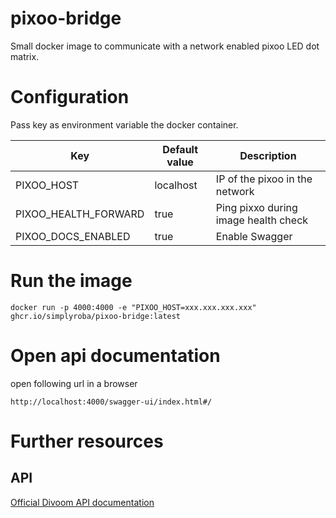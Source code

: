 # pixoo-bridge
Small docker image to communicate with a network enabled pixoo LED dot matrix.

# Configuration
Pass key as environment variable the docker container.

| Key                  | Default value | Description                          |
|----------------------|---------------|--------------------------------------|
| PIXOO_HOST           | localhost     | IP of the pixoo in the network       |
| PIXOO_HEALTH_FORWARD | true          | Ping pixxo during image health check |
| PIXOO_DOCS_ENABLED   | true          | Enable Swagger                       |

# Run the image
```shell
docker run -p 4000:4000 -e "PIXOO_HOST=xxx.xxx.xxx.xxx" ghcr.io/simplyroba/pixoo-bridge:latest
```

# Open api documentation
open following url in a browser
```
http://localhost:4000/swagger-ui/index.html#/
```

# Further resources
## API
[Official Divoom API documentation](http://doc.divoom-gz.com/web/#/12?page_id=191)
